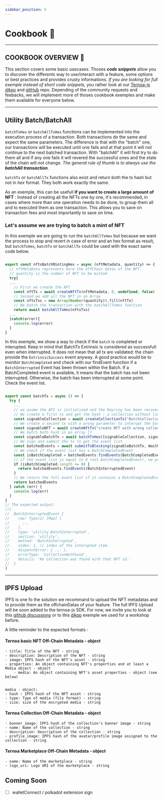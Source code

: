```yaml
---
sidebar_position: 5
---
```


# Cookbook 🥣

___


## COOKBOOK OVERVIEW 🍴

This section covers some basic usecases. Thoses _**code snippets**_ allow you to discover the differents way to use/interact with a feature, some options or best practices and provides crusty informations. _If you are looking for full exemple instead of short code snippets,_ you rather look at our [Ternoa-js dApp](https://e2e.ternoa.network/) and [gitHub](https://github.com/capsule-corp-ternoa/ternoa-js-test-dapp) repo. Depending of the community requests and feebacks, we will implement more of thoses cookbook exemples and make them available for everyone below. 

___

## Utility Batch/BatchAll

`batchTxHex` or `batchAllTxHex` functions can be implemented into the execution process of a transaction. Both transactions do the same and expect the same parameters. The difference is that with the "batch" one, our transactions will be executed until one fails and at that point it will not continue to the next batched transaction. With "batchAll" it will first try to do them all and if any one fails it will revered the successful ones and the state of the chain will not change. _The general rule of thumb is to always use the **batchAll transaction**._ 

`batchTx` or `batchAllTx` functions also exist and return both the tx hash but not in _hex_ format. They both work exactly the same. 

As an exemple, this can be usefull **if you want to create a large amount of NFT** : Instead of creating all the NFTs one by one, it's recommended, in cases where more than one operation needs to be done, to group them all and to executed them as one transaction. This allows you to save on transaction fees and most importantly to save on time.

### Let's assume we are trying to batch a mint of NFT

In this exemple we are going to run the `batchAllTxHex` but because we want the process to stop and revert in case of error and an hex format as result, but `batchTxHex`, `batchTx` or `batchAllTx` could be used with the exact same code below.

``` js

export const nftsBatchMintingHex = async (nftMetadata, quantity) => {
  // nftMetaData represents here the offChain datas of the NFT. 
  // quantity is the number of NFT to be minted
  try{
  ...
    // First we create the NFT
    const nftTx = await createNftTx(nftMetadata, 0, undefined, false)
    // Second we add all the NFT in an Array
    const nftsTxs = new Array(Number(quantity)).fill(nftTx)
    // We batch the transaction with the batchAllTxHex function
    return await batchAllTxHex(nftsTxs)
  ...
  }catch(error){
    console.log(error)
  }
}

```

In this exemple, we show a way to check if the `batch` is completed or interupted. Keep in mind that BatchTx Extrinsic is considered as successfull even when interrupted. It does not mean that all tx are validated: the chain provide the `ExtrinsicSuccess` event anyway. A good practice would be to monitor `BatchCompleted` and check with our findEvent function if a `BatchInterrupted` Event has been thrown within the Batch. If a BatchCompleted event is available, it means that the batch has not been interrupted. Otherwise, the batch has been interrupted at some point. Check the event list.

``` jsx

export const batchTx = async () => {
  try {
    ...
    // we asume the API is initialized and the Keyring has been recovered. 
    // We create a first tx and get the hash : a collection without limit
    const signableCollection = await createCollectionTx("BatchCollectionTestings", undefined)
    // We create a second tx with a wrong parameter to interupt the batch : a collection id that does not exist in the chain for now
    const signableNFT = await createNftTx("create NFT with wrong collection Id to interupte batch", 0, 1000, false)
    // We batch both hash in an array []
    const signableBatchTx = await batchTxHex([signableCollection, signableNFT])
    // We sign and submit the tx to get the event list
    const batchedEvents = await submitTxBlocking(signableBatchTx, WaitUntil.BlockInclusion, keyring)
    // We check if the event list has a BatchCompletedEvent
    const isBatchCompleted = batchedEvents.findEvents(BatchCompletedEvent)
    // if the event list is equal to 0 (not BatchCompletedEvent), we provide the BatchInterruptedEvent with the error detail.
    if (isBatchCompleted.length <= 0) {
      return batchedEvents.findEvents(BatchInterruptedEvent)
    }
    // We return the full event list if it contains a BatchCompletedEvent
    return batchedEvents
  } catch (err) {
    console.log(err)
  }
}
// The expected output: 
//[
//  BatchInterruptedEvent {
//    raw: Type(2) [Map] {
//      ...
//    },
//    type: 'utility.BatchInterrupted',
//    section: 'utility',
//    method: 'BatchInterrupted',
//    index: 1, // index of the interupted item.
//    dispatchError: { ... },
//    errorType: 'CollectionNotFound',
//    details: 'No Collection was found with that NFT id.'
//  }
]

```
___

## IPFS Upload

IPFS is one fo the solution we recommand to upload the NFT metadatas and to provide them as the offchainDatas of your feature. The full IPFS Upload will be soon added to the ternoa-js SDK. For now, we invite you to look at this [github discussions](https://github.com/capsule-corp-ternoa/ternoa-js/discussions/62) or to this [dApp](https://github.com/capsule-corp-ternoa/ternoa-workshop/blob/main/helpers/ipfs.ts) exemple we used for a workshop before.

A little reminder to the expected formats : 


#### Ternoa basic NFT Off-Chain Metadata - object
	- title: Title of the NFT - string
	- description: Description of the NFT - string
	- image: IPFS hash of the NFT's asset - string
	- properties: An object containing NFT's properties and at least a Media object - object
		- media: An object containing NFT's asset properties - object (see below)


	media - object:
	- hash : IPFS hash of the NFT asset - string
	- type: Type of media (file format) - string
	- size: size of the encrypted media - string

#### Ternoa Collection Off-Chain Metadata - object
	- banner_image: IPFS hash of the collection's banner image - string
	- name: Name of the collection - string
	- description: Description of the collection - string
	- profile_image: IPFS hash of the avatar/profile image assigned to the collection - string

#### Ternoa Marketplace Off-Chain Metadata - object
	- name: Name of the marketplace - string
	- logo_uri: Logo URI of the marketplace - string


## Coming Soon
- [ ] walletConnect / polkadot extension sign

